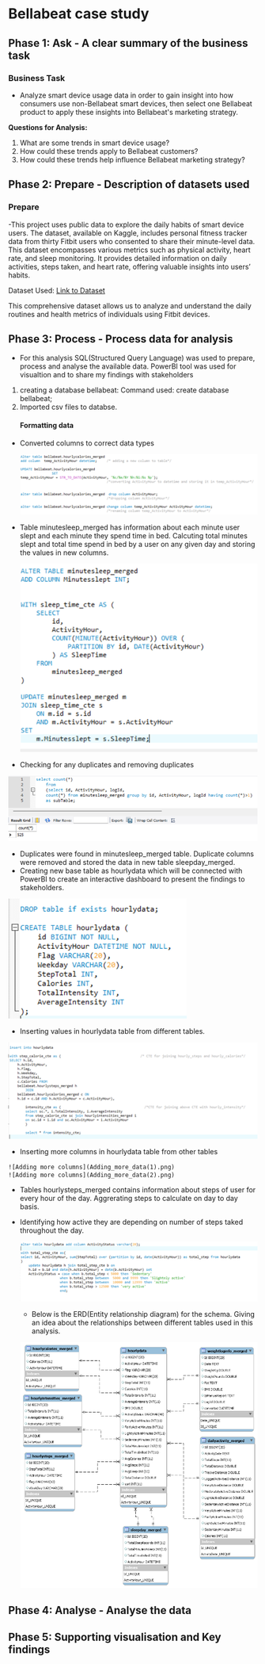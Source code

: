 # Bellabeat case study


## Phase 1: Ask - A clear summary of the business task
### Business Task
   - Analyze smart device usage data in order to gain insight into how consumers use non-Bellabeat smart devices, then select one Bellabeat product to apply these insights into Bellabeat's marketing strategy.

**Questions for Analysis:**
1. What are some trends in smart device usage?
2. How could these trends apply to Bellabeat customers?
3. How could these trends help influence Bellabeat marketing strategy?

## Phase 2: Prepare - Description of datasets used
### Prepare
  -This project uses public data to explore the daily habits of smart device users. The dataset, available on Kaggle, includes personal fitness tracker data from thirty Fitbit users who consented to share their minute-level data. This dataset encompasses various metrics such as physical activity, heart rate, and sleep monitoring. It provides detailed information on daily activities, steps taken, and heart rate, offering valuable insights into users’ habits.

Dataset Used: [Link to Dataset](https://www.kaggle.com/datasets/arashnic/fitbit)

This comprehensive dataset allows us to analyze and understand the daily routines and health metrics of individuals using Fitbit devices.

## Phase 3: Process - Process data for analysis
  - For this analysis SQL(Structured Query Language) was used to prepare, process and analyse the available data. PowerBI tool was used for visualtion and to share my findings with stakeholders

1. creating a database bellabeat:
Command used: create database bellabeat;  
2. Imported csv files to databse.
   #### Formatting data
  - Converted columns to correct data types
    
    ![Changing column types](Format_column.png)
    
  - Table minutesleep_merged has information about each minute user slept and each minute they spend time in bed. Calcuting total minutes slept and total time spend in bed by a user on any given day and storing the values in new columns.
    
    ![Calculating sleeptime](sleep_time_calculated.png)
    
  - Checking for any duplicates and removing duplicates
    
   ![Checking for duplicates](Finding_duplicates.png)
   
  - Duplicates were found in minutesleep_merged table. Duplicate columns were removed and stored the data in new table sleepday_merged.
  - Creating new base table as hourlydata which will be connected with PowerBI to create an interactive dashboard to present the findings to stakeholders.
    
   ![Creating a new table](creating_base_table.png)
   
  - Inserting values in hourlydata table from different tables.
    
   ![Creating a new table](joining_3_tables.png)

   - Inserting more columns in hourlydata table from other tables
   
    ![Adding more columns](Adding_more_data(1).png)
    ![Adding more columns](Adding_more_data(2).png)
   
  - Tables hourlysteps_merged contains information about steps of user for every hour of the day. Aggrerating steps to calculate on day to day basis.
   
   
  - Identifying how active they are depending on number of steps taked throughout the day.

    ![Activity status](Activity_status.png)

     - Below is the ERD(Entity relationship diagram) for the schema. Giving an idea about the relationships between different tables used in this analysis.

    ![ERD](ERD.png)

## Phase 4: Analyse - Analyse the data
            
## Phase 5: Supporting visualisation and Key findings
